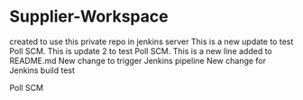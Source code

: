 # Supplier-Workspace
created to use this private repo in jenkins server
This is a new update to test Poll SCM.
This is update 2 to test Poll SCM.
This is a new line added to README.md
New change to trigger Jenkins pipeline
New change for Jenkins build test


Poll SCM 
